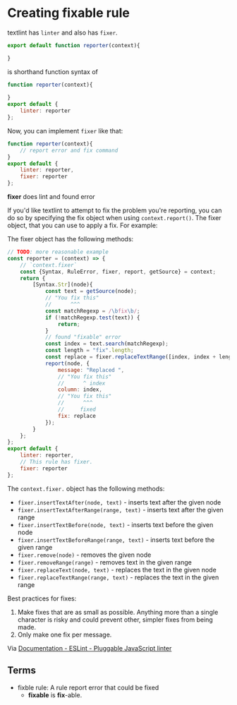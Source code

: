 # Creating fixable rule

textlint has `linter` and also has `fixer`.

```js
export default function reporter(context){

}
```

is shorthand function syntax of  

```js
function reporter(context){
    
}
export default {
    linter: reporter
};
```

Now, you can implement `fixer` like that:

```js
function reporter(context){
    // report error and fix command
}
export default {
    linter: reporter,
    fixer: reporter
};
```

**fixer** does lint and found error

If you'd like textlint to attempt to fix the problem you're reporting, you can do so by specifying the fix object when using `context.report()`.
The fixer object, that you can use to apply a fix. For example:

The fixer object has the following methods:

```js
// TODO: more reasonable example
const reporter = (context) => {
    // `context.fixer`
    const {Syntax, RuleError, fixer, report, getSource} = context;
    return {
        [Syntax.Str](node){
            const text = getSource(node);
            // "You fix this"
            //      ^^^
            const matchRegexp = /\bfix\b/;
            if (!matchRegexp.test(text)) {
                return;
            }
            // found "fixable" error
            const index = text.search(matchRegexp);
            const length = "fix".length;
            const replace = fixer.replaceTextRange([index, index + length], "fixed");
            report(node, {
                message: "Replaced ",
                // "You fix this"
                //      ^ index
                column: index, 
                // "You fix this"
                //      ^^^
                //     fixed 
                fix: replace
            });
        }
    };
};
export default {
    linter: reporter,
    // This rule has fixer.
    fixer: reporter
};
```

The `context.fixer.` object has the following methods:

* `fixer.insertTextAfter(node, text)` - inserts text after the given node
* `fixer.insertTextAfterRange(range, text)` - inserts text after the given range
* `fixer.insertTextBefore(node, text)` - inserts text before the given node
* `fixer.insertTextBeforeRange(range, text)` - inserts text before the given range
* `fixer.remove(node)` - removes the given node
* `fixer.removeRange(range)` - removes text in the given range
* `fixer.replaceText(node, text)` - replaces the text in the given node
* `fixer.replaceTextRange(range, text)` - replaces the text in the given range

Best practices for fixes:

1. Make fixes that are as small as possible. Anything more than a single character is risky and could prevent other, simpler fixes from being made.
2. Only make one fix per message.

Via [Documentation - ESLint - Pluggable JavaScript linter](http://eslint.org/docs/developer-guide/working-with-rules#applying-fixes "Documentation - ESLint - Pluggable JavaScript linter")

## Terms

- fixble rule: A rule report error that could be fixed
    - **fixable** is **fix**-able.